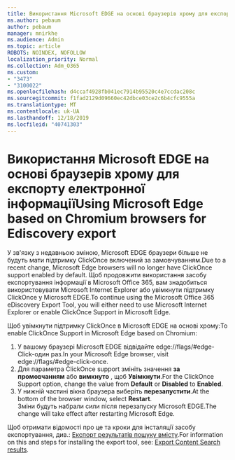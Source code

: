 ```yaml
---
title: Використання Microsoft EDGE на основі браузерів хрому для експорту електронної інформації
ms.author: pebaum
author: pebaum
manager: mnirkhe
ms.audience: Admin
ms.topic: article
ROBOTS: NOINDEX, NOFOLLOW
localization_priority: Normal
ms.collection: Adm_O365
ms.custom:
- "3473"
- "3100022"
ms.openlocfilehash: d4ccaf4928fb041ec7914b95520c4e7ccdac208c
ms.sourcegitcommit: f1fad2129d09660ec42dbce03ce2c6b4cfc9555a
ms.translationtype: MT
ms.contentlocale: uk-UA
ms.lasthandoff: 12/18/2019
ms.locfileid: "40741303"
---
```

# <a name="using-microsoft-edge-based-on-chromium-browsers-for-ediscovery-export"></a><span data-ttu-id="ddf19-102">Використання Microsoft EDGE на основі браузерів хрому для експорту електронної інформації</span><span class="sxs-lookup"><span data-stu-id="ddf19-102">Using Microsoft Edge based on Chromium browsers for Ediscovery export</span></span>

<span data-ttu-id="ddf19-103">У зв'язку з недавньою зміною, Microsoft EDGE браузери більше не будуть мати підтримку ClickOnce включений за замовчуванням.</span><span class="sxs-lookup"><span data-stu-id="ddf19-103">Due to a recent change, Microsoft Edge browsers will no longer have ClickOnce support enabled by default.</span></span> <span data-ttu-id="ddf19-104">Щоб продовжити використання засобу експортування інформації в Microsoft Office 365, вам знадобиться використовувати Microsoft Internet Explorer або увімкнути підтримку ClickOnce у Microsoft EDGE.</span><span class="sxs-lookup"><span data-stu-id="ddf19-104">To continue using the Microsoft Office 365 eDiscovery Export Tool, you will either need to use Microsoft Internet Explorer or enable ClickOnce Support in Microsoft Edge.</span></span> 

<span data-ttu-id="ddf19-105">Щоб увімкнути підтримку ClickOnce в Microsoft EDGE на основі хрому:</span><span class="sxs-lookup"><span data-stu-id="ddf19-105">To enable ClickOnce Support in Microsoft Edge based on Chromium:</span></span> 
1. <span data-ttu-id="ddf19-106">У вашому браузері Microsoft EDGE відвідайте edge://flags/#edge-Click-один раз.</span><span class="sxs-lookup"><span data-stu-id="ddf19-106">In your Microsoft Edge browser, visit edge://flags/#edge-click-once.</span></span>
2. <span data-ttu-id="ddf19-107">Для параметра ClickOnce support змініть значення **за промовчанням** або **вимкнуто** , щоб **Увімкнути**.</span><span class="sxs-lookup"><span data-stu-id="ddf19-107">For the ClickOnce Support option, change the value from **Default** or **Disabled** to **Enabled**.</span></span> 
3. <span data-ttu-id="ddf19-108">У нижній частині вікна браузера виберіть **перезапустити**.</span><span class="sxs-lookup"><span data-stu-id="ddf19-108">At the bottom of the browser window, select **Restart**.</span></span> <br>
 <span data-ttu-id="ddf19-109">Зміни будуть набрали сили після перезапуску Microsoft EDGE.</span><span class="sxs-lookup"><span data-stu-id="ddf19-109">The change will take effect after restarting Microsoft Edge.</span></span> 

<span data-ttu-id="ddf19-110">Щоб отримати відомості про це та кроки для інсталяції засобу експортування, див.: [Експорт результатів пошуку вмісту](https://docs.microsoft.com/microsoft-365/compliance/export-search-results).</span><span class="sxs-lookup"><span data-stu-id="ddf19-110">For information on this and steps for installing the  export tool, see: [ Export Content Search results](https://docs.microsoft.com/microsoft-365/compliance/export-search-results).</span></span>